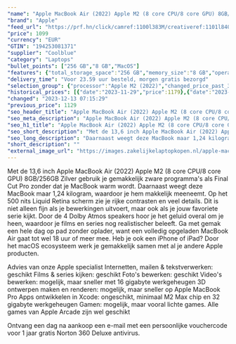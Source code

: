 ```yaml
---
"name": "Apple MacBook Air (2022) Apple M2 (8 core CPU/8 core GPU) 8GB/256GB Zilver QWERTY"
"brand": "Apple"
"feed_url": "https://prf.hn/click/camref:1100l383M/creativeref:1101l84031/destination:https%3A%2F%2Fwww.coolblue.nl%2Fproduct%2F909248"
"price": 1099
"currency": "EUR"
"GTIN": "194253081371"
"supplier": "Coolblue"
"category": "Laptops"
"bullet_points": ["256 GB","8 GB","MacOS"]
"features": {"total_storage_space":"256 GB","memory_size":"8 GB","operating_system":"MacOS"}
"delivery_time": "Voor 23.59 uur besteld, morgen gratis bezorgd"
"selection_group": {"processor":"Apple M2 (2022)","changed_price_past_3_days":true,"product_family":"MacBook Air"}
"historical_prices": [{"date":"2023-11-29","price":1179},{"date":"2023-12-12","price":1129},{"date":"2023-12-13","price":1099}]
"changed": "2023-12-13 07:15:29"
"previous_price": 1129
"seo_header_title": "Apple MacBook Air (2022) Apple M2 (8 core CPU/8 core GPU) 8GB/256GB Zilver QWERTY"
"seo_meta_description": "Apple MacBook Air (2022) Apple M2 (8 core CPU/8 core GPU) 8GB/256GB Zilver QWERTY"
"seo_h1_title": "Apple MacBook Air (2022) Apple M2 (8 core CPU/8 core GPU) 8GB/256GB Zilver QWERTY"
"seo_short_description": "Met de 13,6 inch Apple MacBook Air (2022) Apple M2 (8 core CPU/8 core GPU) 8GB/256GB Zilver gebruik je gemakkelijk zware programma's als Final Cut Pro zonder dat je MacBook warm wordt."
"seo_long_description": "Daarnaast weegt deze MacBook maar 1,24 kilogram, waardoor je hem makkelijk meeneemt. Op het 500 nits Liquid Retina scherm zie je rijke contrasten en veel details. Dit is niet alleen fijn als je bewerkingen uitvoert, maar ook als je jouw favoriete serie kijkt. Door de 4 Dolby Atmos speakers hoor je het geluid overal om je heen, waardoor je films en series nog realistischer beleeft. Ga met gemak een hele dag op pad zonder oplader, want een volledig opgeladen MacBook Air gaat tot wel 18 uur of meer mee. Heb je ook een iPhone of iPad? Door het macOS ecosysteem werk je gemakkelijk samen met al je andere Apple producten. \r\n\r\nAdvies van onze Apple specialist\r\nInternetten, mailen & tekstverwerken: geschikt\r\nFilms & series kijken: geschikt\r\nFoto's bewerken: geschikt\r\nVideo's bewerken: mogelijk, maar sneller met 16 gigabyte werkgeheugen\r\n3D ontwerpen maken en renderen: mogelijk, maar sneller op Apple MacBook Pro\r\nApps ontwikkelen in Xcode: ongeschikt, minimaal M2 Max chip en 32 gigabyte werkgeheugen\r\nGamen: mogelijk, maar vooral lichte games. Alle games van Apple Arcade zijn wel geschikt\r\n\r\nOntvang een dag na aankoop een e-mail met een persoonlijke vouchercode voor 1 jaar gratis Norton 360 Deluxe antivirus."
"short_description": ""
"external_image_url": "https://images.zakelijkelaptopkopen.nl/apple-macbook-air-2022-apple-m2-8-core-cpu-8-core-gpu-8gb-256gb-zilver-qwerty.webp"
---
```


Met de 13,6 inch Apple MacBook Air (2022) Apple M2 (8 core CPU/8 core GPU) 8GB/256GB Zilver gebruik je gemakkelijk zware programma's als Final Cut Pro zonder dat je MacBook warm wordt. Daarnaast weegt deze MacBook maar 1,24 kilogram, waardoor je hem makkelijk meeneemt. Op het 500 nits Liquid Retina scherm zie je rijke contrasten en veel details. Dit is niet alleen fijn als je bewerkingen uitvoert, maar ook als je jouw favoriete serie kijkt. Door de 4 Dolby Atmos speakers hoor je het geluid overal om je heen, waardoor je films en series nog realistischer beleeft. Ga met gemak een hele dag op pad zonder oplader, want een volledig opgeladen MacBook Air gaat tot wel 18 uur of meer mee. Heb je ook een iPhone of iPad? Door het macOS ecosysteem werk je gemakkelijk samen met al je andere Apple producten.

Advies van onze Apple specialist
Internetten, mailen & tekstverwerken: geschikt
Films & series kijken: geschikt
Foto's bewerken: geschikt
Video's bewerken: mogelijk, maar sneller met 16 gigabyte werkgeheugen
3D ontwerpen maken en renderen: mogelijk, maar sneller op Apple MacBook Pro
Apps ontwikkelen in Xcode: ongeschikt, minimaal M2 Max chip en 32 gigabyte werkgeheugen
Gamen: mogelijk, maar vooral lichte games. Alle games van Apple Arcade zijn wel geschikt

Ontvang een dag na aankoop een e-mail met een persoonlijke vouchercode voor 1 jaar gratis Norton 360 Deluxe antivirus.